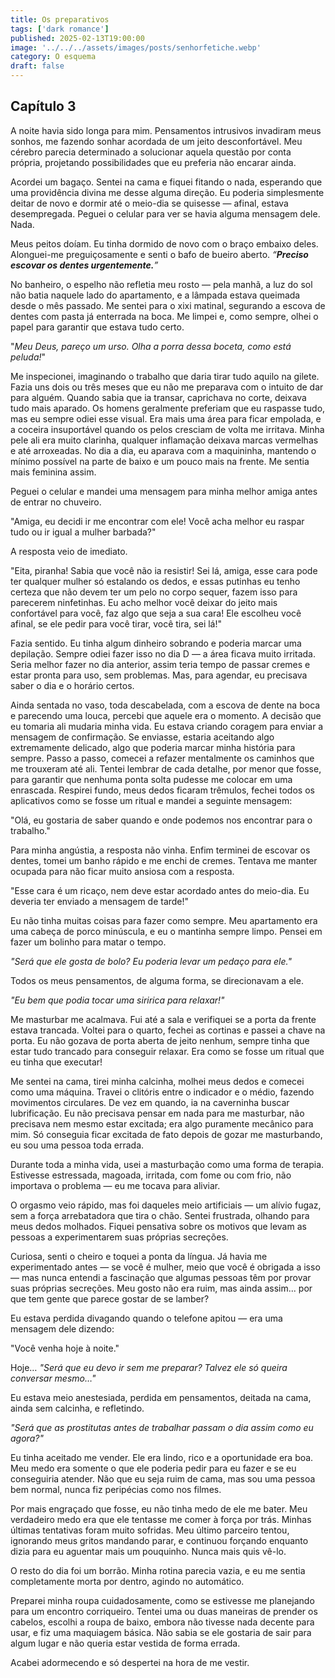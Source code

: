 ```yaml
---
title: Os preparativos
tags: ['dark romance']
published: 2025-02-13T19:00:00
image: '../../../assets/images/posts/senhorfetiche.webp'
category: O esquema
draft: false
---
```


## Capítulo 3


A noite havia sido longa para mim. Pensamentos intrusivos invadiram meus sonhos, me fazendo sonhar acordada de um jeito desconfortável. Meu cérebro parecia determinado a solucionar aquela questão por conta própria, projetando possibilidades que eu preferia não encarar ainda.

Acordei um bagaço. Sentei na cama e fiquei fitando o nada, esperando que uma providência divina me desse alguma direção. Eu poderia simplesmente deitar de novo e dormir até o meio-dia se quisesse — afinal, estava desempregada. Peguei o celular para ver se havia alguma mensagem dele. Nada.

Meus peitos doíam. Eu tinha dormido de novo com o braço embaixo deles. Alonguei-me preguiçosamente e senti o bafo de bueiro aberto. _“__Preciso escovar os dentes urgentemente.__”_

No banheiro, o espelho não refletia meu rosto — pela manhã, a luz do sol não batia naquele lado do apartamento, e a lâmpada estava queimada desde o mês passado. Me sentei para o xixi matinal, segurando a escova de dentes com pasta já enterrada na boca. Me limpei e, como sempre, olhei o papel para garantir que estava tudo certo.

"_Meu Deus, pareço um urso. Olha a porra dessa boceta, como está peluda!_"

Me inspecionei, imaginando o trabalho que daria tirar tudo aquilo na gilete. Fazia uns dois ou três meses que eu não me preparava com o intuito de dar para alguém. Quando sabia que ia transar, caprichava no corte, deixava tudo mais aparado. Os homens geralmente preferiam que eu raspasse tudo, mas eu sempre odiei esse visual. Era mais uma área para ficar empolada, e a coceira insuportável quando os pelos cresciam de volta me irritava. Minha pele ali era muito clarinha, qualquer inflamação deixava marcas vermelhas e até arroxeadas. No dia a dia, eu aparava com a maquininha, mantendo o mínimo possível na parte de baixo e um pouco mais na frente. Me sentia mais feminina assim.

Peguei o celular e mandei uma mensagem para minha melhor amiga antes de entrar no chuveiro.

"Amiga, eu decidi ir me encontrar com ele! Você acha melhor eu raspar tudo ou ir igual a mulher barbada?"

A resposta veio de imediato.

"Eita, piranha! Sabia que você não ia resistir! Sei lá, amiga, esse cara pode ter qualquer mulher só estalando os dedos, e essas putinhas eu tenho certeza que não devem ter um pelo no corpo sequer, fazem isso para parecerem ninfetinhas. Eu acho melhor você deixar do jeito mais confortável para você, faz algo que seja a sua cara! Ele escolheu você afinal, se ele pedir para você tirar, você tira, sei lá!"

Fazia sentido. Eu tinha algum dinheiro sobrando e poderia marcar uma depilação. Sempre odiei fazer isso no dia D — a área ficava muito irritada. Seria melhor fazer no dia anterior, assim teria tempo de passar cremes e estar pronta para uso, sem problemas. Mas, para agendar, eu precisava saber o dia e o horário certos.

Ainda sentada no vaso, toda descabelada, com a escova de dente na boca e parecendo uma louca, percebi que aquele era o momento. A decisão que eu tomaria ali mudaria minha vida. Eu estava criando coragem para enviar a mensagem de confirmação. Se enviasse, estaria aceitando algo extremamente delicado, algo que poderia marcar minha história para sempre. Passo a passo, comecei a refazer mentalmente os caminhos que me trouxeram até ali. Tentei lembrar de cada detalhe, por menor que fosse, para garantir que nenhuma ponta solta pudesse me colocar em uma enrascada. Respirei fundo, meus dedos ficaram trêmulos, fechei todos os aplicativos como se fosse um ritual e mandei a seguinte mensagem:

"Olá, eu gostaria de saber quando e onde podemos nos encontrar para o trabalho."

Para minha angústia, a resposta não vinha. Enfim terminei de escovar os dentes, tomei um banho rápido e me enchi de cremes. Tentava me manter ocupada para não ficar muito ansiosa com a resposta.

"Esse cara é um ricaço, nem deve estar acordado antes do meio-dia. Eu deveria ter enviado a mensagem de tarde!"

Eu não tinha muitas coisas para fazer como sempre. Meu apartamento era uma cabeça de porco minúscula, e eu o mantinha sempre limpo. Pensei em fazer um bolinho para matar o tempo.

_"Será que ele gosta de bolo? Eu poderia levar um pedaço para ele."_

Todos os meus pensamentos, de alguma forma, se direcionavam a ele.

_"Eu bem que podia tocar uma siririca para relaxar!"_

Me masturbar me acalmava. Fui até a sala e verifiquei se a porta da frente estava trancada. Voltei para o quarto, fechei as cortinas e passei a chave na porta. Eu não gozava de porta aberta de jeito nenhum, sempre tinha que estar tudo trancado para conseguir relaxar. Era como se fosse um ritual que eu tinha que executar!

Me sentei na cama, tirei minha calcinha, molhei meus dedos e comecei como uma máquina. Travei o clitóris entre o indicador e o médio, fazendo movimentos circulares. De vez em quando, ia na caverninha buscar lubrificação. Eu não precisava pensar em nada para me masturbar, não precisava nem mesmo estar excitada; era algo puramente mecânico para mim. Só conseguia ficar excitada de fato depois de gozar me masturbando, eu sou uma pessoa toda errada.

Durante toda a minha vida, usei a masturbação como uma forma de terapia. Estivesse estressada, magoada, irritada, com fome ou com frio, não importava o problema — eu me tocava para aliviar.

O orgasmo veio rápido, mas foi daqueles meio artificiais — um alívio fugaz, sem a força arrebatadora que tira o chão. Sentei frustrada, olhando para meus dedos molhados. Fiquei pensativa sobre os motivos que levam as pessoas a experimentarem suas próprias secreções.

Curiosa, senti o cheiro e toquei a ponta da língua. Já havia me experimentado antes — se você é mulher, meio que você é obrigada a isso — mas nunca entendi a fascinação que algumas pessoas têm por provar suas próprias secreções. Meu gosto não era ruim, mas ainda assim... por que tem gente que parece gostar de se lamber?

Eu estava perdida divagando quando o telefone apitou — era uma mensagem dele dizendo:

"Você venha hoje à noite."

Hoje… _"Será que eu devo ir sem me preparar? Talvez ele só queira conversar mesmo…"_

Eu estava meio anestesiada, perdida em pensamentos, deitada na cama, ainda sem calcinha, e refletindo.

_"Será que as prostitutas antes de trabalhar passam o dia assim como eu agora?"_

Eu tinha aceitado me vender. Ele era lindo, rico e a oportunidade era boa. Meu medo era somente o que ele poderia pedir para eu fazer e se eu conseguiria atender. Não que eu seja ruim de cama, mas sou uma pessoa bem normal, nunca fiz peripécias como nos filmes.

Por mais engraçado que fosse, eu não tinha medo de ele me bater. Meu verdadeiro medo era que ele tentasse me comer à força por trás. Minhas últimas tentativas foram muito sofridas. Meu último parceiro tentou, ignorando meus gritos mandando parar, e continuou forçando enquanto dizia para eu aguentar mais um pouquinho. Nunca mais quis vê-lo.

O resto do dia foi um borrão. Minha rotina parecia vazia, e eu me sentia completamente morta por dentro, agindo no automático.

Preparei minha roupa cuidadosamente, como se estivesse me planejando para um encontro corriqueiro. Tentei uma ou duas maneiras de prender os cabelos, escolhi a roupa de baixo, embora não tivesse nada decente para usar, e fiz uma maquiagem básica. Não sabia se ele gostaria de sair para algum lugar e não queria estar vestida de forma errada.

Acabei adormecendo e só despertei na hora de me vestir.